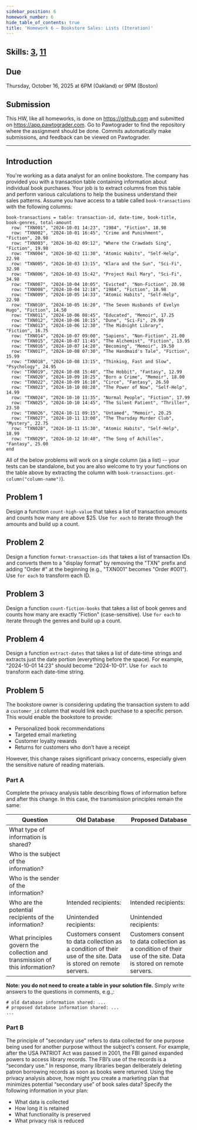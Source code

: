 ```yaml
---
sidebar_position: 6
homework_number: 6
hide_table_of_contents: true
title: 'Homework 6 — Bookstore Sales: Lists (Iteration)'
---
```


## Skills: [3](</skills/#(3)>), [11](</skills/#(11)>)

## Due

Thursday, October 16, 2025 at 6PM (Oakland) or 9PM (Boston)

## Submission

This HW, like all homeworks, is done on https://github.com and submitted on https://app.pawtograder.com. Go to Pawtograder to find the repository where the assignment should be done. Commits automatically make submissions, and feedback can be viewed on Pawtograder.

______________________________________________________________________

## Introduction

You're working as a data analyst for an online bookstore. The company has provided you with a transaction table containing information about individual book purchases. Your job is to extract columns from this table and perform various calculations to help the business understand their sales patterns.
Assume you have access to a table called `book-transactions` with the following columns:

```pyret
book-transactions = table: transaction-id, date-time, book-title, book-genres, total-amount
  row: "TXN001", "2024-10-01 14:23", "1984", "Fiction", 18.98
  row: "TXN002", "2024-10-01 16:45", "Crime and Punishment", "Fiction", 20.98
  row: "TXN003", "2024-10-02 09:12", "Where the Crawdads Sing", "Fiction", 19.98
  row: "TXN004", "2024-10-02 11:30", "Atomic Habits", "Self-Help", 22.98
  row: "TXN005", "2024-10-03 13:15", "Klara and the Sun", "Sci-Fi", 32.98
  row: "TXN006", "2024-10-03 15:42", "Project Hail Mary", "Sci-Fi", 34.98
  row: "TXN007", "2024-10-04 10:05", "Evicted", "Non-Fiction", 20.98
  row: "TXN008", "2024-10-04 12:18", "1984", "Fiction", 18.98
  row: "TXN009", "2024-10-05 14:33", "Atomic Habits", "Self-Help", 22.98
  row: "TXN010", "2024-10-05 16:20", "The Seven Husbands of Evelyn Hugo", "Fiction", 14.50
  row: "TXN011", "2024-10-06 08:45", "Educated", "Memoir", 17.25
  row: "TXN012", "2024-10-06 10:15", "Dune", "Sci-Fi", 29.99
  row: "TXN013", "2024-10-06 12:30", "The Midnight Library", "Fiction", 16.75
  row: "TXN014", "2024-10-07 09:00", "Sapiens", "Non-Fiction", 21.00
  row: "TXN015", "2024-10-07 11:45", "The Alchemist", "Fiction", 13.95
  row: "TXN016", "2024-10-07 14:20", "Becoming", "Memoir", 19.50
  row: "TXN017", "2024-10-08 07:30", "The Handmaid's Tale", "Fiction", 15.99
  row: "TXN018", "2024-10-08 13:15", "Thinking, Fast and Slow", "Psychology", 24.95
  row: "TXN019", "2024-10-08 15:40", "The Hobbit", "Fantasy", 12.99
  row: "TXN020", "2024-10-09 10:25", "Born a Crime", "Memoir", 18.00
  row: "TXN022", "2024-10-09 16:10", "Circe", "Fantasy", 26.50
  row: "TXN023", "2024-10-10 08:20", "The Power of Now", "Self-Help", 14.99
  row: "TXN024", "2024-10-10 11:35", "Normal People", "Fiction", 17.99
  row: "TXN025", "2024-10-10 14:45", "The Silent Patient", "Thriller", 23.50
  row: "TXN026", "2024-10-11 09:15", "Untamed", "Memoir", 20.25
  row: "TXN027", "2024-10-11 13:00", "The Thursday Murder Club", "Mystery", 22.75
  row: "TXN028", "2024-10-11 15:30", "Atomic Habits", "Self-Help", 18.99
  row: "TXN029", "2024-10-12 10:40", "The Song of Achilles", "Fantasy", 25.00
end
```

All of the below problems will work on a single column (as a list) -- your tests can be standalone, but you are also welcome to try your functions on the table above by extracting the column with `book-transactions.get-column("column-name")`).

## Problem 1

Design a function `count-high-value` that takes a list of transaction amounts and counts how many are above $25. Use `for each` to iterate through the amounts and build up a count.

## Problem 2

Design a function `format-transaction-ids` that takes a list of transaction IDs and converts them to a "display format" by removing the "TXN" prefix and adding "Order #" at the beginning (e.g., "TXN001" becomes "Order #001"). Use `for each` to transform each ID.

## Problem 3

Design a function `count-fiction-books` that takes a list of book genres and counts how many are exactly "Fiction" (case-sensitive). Use `for each` to iterate through the genres and build up a count.

## Problem 4

Design a function `extract-dates` that takes a list of date-time strings and extracts just the date portion (everything before the space). For example, "2024-10-01 14:23" should become "2024-10-01". Use `for each` to transform each date-time string.

## Problem 5

The bookstore owner is considering updating the transaction system to add a `customer_id` column that would link each purchase to a specific person. This would enable the bookstore to provide:

- Personalized book recommendations
- Targeted email marketing
- Customer loyalty rewards
- Returns for customers who don’t have a receipt

However, this change raises significant privacy concerns, especially given the sensitive nature of reading materials.

### Part A

Complete the privacy analysis table describing flows of information before and after this change. In this case, the transmission principles remain the same:

| Question | Old Database | Proposed Database |
| -- | -- | -- |
| What type of information is shared? |  |  |
| Who is the subject of the information? |  |  |
| Who is the sender of the information? |  |  |
| Who are the potential recipients of the information? | Intended recipients:<br/><br/>Unintended recipients: | Intended recipients:<br/><br/>Unintended recipients: |
| What principles govern the collection and transmission of this information? | Customers consent to data collection as a condition of their use of the site. Data is stored on remote servers. | Customers consent to data collection as a condition of their use of the site. Data is stored on remote servers. |

**Note: you do not need to create a table in your solution file.** Simply write answers to the questions in comments, e.g.,:

```
# old database information shared: ...
# proposed database information shared: ...
...
```

### Part B

The principle of "secondary use" refers to data collected for one purpose being used for another purpose without the subject's consent. For example, after the USA PATRIOT Act was passed in 2001, the FBI gained expanded powers to access library records. The FBI’s use of the records is a “secondary use.” In response, many libraries began deliberately deleting patron borrowing records as soon as books were returned. Using the privacy analysis above, how might you create a marketing plan that minimizes potential “secondary use” of book sales data? Specify the following information in your plan:

- What data is collected
- How long it is retained
- What functionality is preserved
- What privacy risk is reduced
